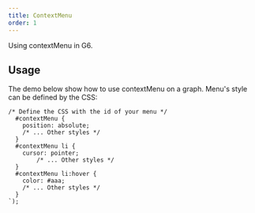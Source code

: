 ```yaml
---
title: ContextMenu
order: 1
---
```


Using contextMenu in G6.

## Usage
The demo below show how to use contextMenu on a graph. Menu's style can be defined by the CSS:

```
/* Define the CSS with the id of your menu */
  #contextMenu {
    position: absolute;
    /* ... Other styles */
  }
  #contextMenu li {
    cursor: pointer;
		/* ... Other styles */
  }
  #contextMenu li:hover {
    color: #aaa;
    /* ... Other styles */
  }
`);
```